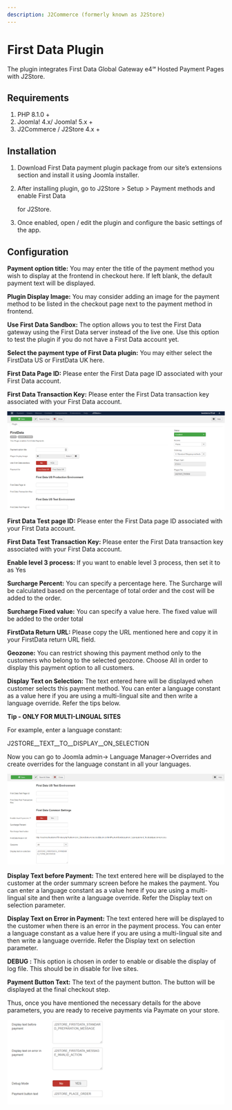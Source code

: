 ```yaml
---
description: J2Commerce (formerly known as J2Store)
---
```


# First Data Plugin

The plugin integrates First Data Global Gateway e4℠ Hosted Payment Pages with J2Store.

## Requirements

1. PHP 8.1.0 +
2. Joomla! 4.x/ Joomla! 5.x +
3. J2Commerce / J2Store 4.x +

## Installation <a href="#installation" id="installation"></a>

1. Download First Data payment plugin package from our site’s extensions section and install it using Joomla installer.
2.  After installing plugin, go to J2Store > Setup > Payment methods and enable First Data

    for J2Store.
3. Once enabled, open / edit the plugin and configure the basic settings of the app.

## Configuration <a href="#configuration" id="configuration"></a>

**Payment option title:** You may enter the title of the payment method you wish to display at the frontend in checkout here. If left blank, the default payment text will be displayed.

**Plugin Display Image:** You may consider adding an image for the payment method to be listed in the checkout page next to the payment method in frontend.

**Use First Data Sandbox:** The option allows you to test the First Data gateway using the First Data server instead of the live one. Use this option to test the plugin if you do not have a First Data account yet.

**Select the payment type of First Data plugin:** You may either select the FirstData US or FirstData UK here.

**First Data Page ID:** Please enter the First Data page ID associated with your First Data account.

**First Data Transaction Key:** Please enter the First Data transaction key associated with your First Data account.

![FirstData payment plugin Configuration-Image1](../../assets/firstdata-configuration-img1.png)

**First Data Test page ID:** Please enter the First Data page ID associated with your First Data account.

**First Data Test Transaction Key:** Please enter the First Data transaction key associated with your First Data account.

**Enable level 3 process:** If you want to enable level 3 process, then set it to as Yes

**Surcharge Percent:** You can specify a percentage here. The Surcharge will be calculated based on the percentage of total order and the cost will be added to the order.

**Surcharge Fixed value:** You can specify a value here. The fixed value will be added to the order total

**FirstData Return URL:** Please copy the URL mentioned here and copy it in your FirstData return URL field.

**Geozone:** You can restrict showing this payment method only to the customers who belong to the selected geozone. Choose All in order to display this payment option to all customers.

**Display Text on Selection:** The text entered here will be displayed when customer selects this payment method. You can enter a language constant as a value here if you are using a multi-lingual site and then write a language override. Refer the tips below.

**Tip - ONLY FOR MULTI-LINGUAL SITES**

For example, enter a language constant:

J2STORE\_\_TEXT\_\_TO\_\_DISPLAY\_\_ON\_SELECTION

Now you can go to Joomla admin-> Language Manager->Overrides and create overrides for the language constant in all your languages.

![FirstData payment plugin Configuration-Image2](../../assets/firstdata-configuration-img2.png)

**Display Text before Payment:** The text entered here will be displayed to the customer at the order summary screen before he makes the payment. You can enter a language constant as a value here if you are using a multi-lingual site and then write a language override. Refer the Display text on selection parameter.

**Display Text on Error in Payment:** The text entered here will be displayed to the customer when there is an error in the payment process. You can enter a language constant as a value here if you are using a multi-lingual site and then write a language override. Refer the Display text on selection parameter.

**DEBUG :** This option is chosen in order to enable or disable the display of log file. This should be in disable for live sites.

**Payment Button Text:** The text of the payment button. The button will be displayed at the final checkout step.

Thus, once you have mentioned the necessary details for the above parameters, you are ready to receive payments via Paymate on your store.

![FirstData payment plugin Configuration-Image3](../../assets/firstdata-configuration-img3.png)
